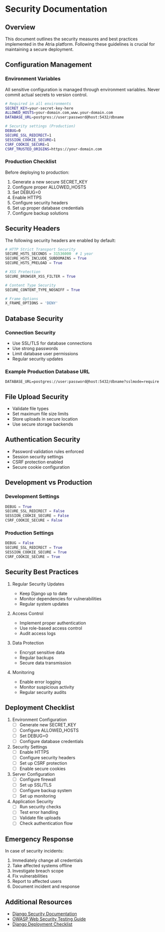# Security Documentation

## Overview

This document outlines the security measures and best practices implemented in the Atria platform. Following these guidelines is crucial for maintaining a secure deployment.

## Configuration Management

### Environment Variables

All sensitive configuration is managed through environment variables. Never commit actual secrets to version control.

```bash
# Required in all environments
SECRET_KEY=your-secret-key-here
ALLOWED_HOSTS=your-domain.com,www.your-domain.com
DATABASE_URL=postgres://user:password@host:5432/dbname

# Security settings (Production)
DEBUG=0
SECURE_SSL_REDIRECT=1
SESSION_COOKIE_SECURE=1
CSRF_COOKIE_SECURE=1
CSRF_TRUSTED_ORIGINS=https://your-domain.com
```

### Production Checklist

Before deploying to production:

1. Generate a new secure SECRET_KEY
2. Configure proper ALLOWED_HOSTS
3. Set DEBUG=0
4. Enable HTTPS
5. Configure security headers
6. Set up proper database credentials
7. Configure backup solutions

## Security Headers

The following security headers are enabled by default:

```python
# HTTP Strict Transport Security
SECURE_HSTS_SECONDS = 31536000  # 1 year
SECURE_HSTS_INCLUDE_SUBDOMAINS = True
SECURE_HSTS_PRELOAD = True

# XSS Protection
SECURE_BROWSER_XSS_FILTER = True

# Content Type Security
SECURE_CONTENT_TYPE_NOSNIFF = True

# Frame Options
X_FRAME_OPTIONS = 'DENY'
```

## Database Security

### Connection Security

- Use SSL/TLS for database connections
- Use strong passwords
- Limit database user permissions
- Regular security updates

### Example Production Database URL
```
DATABASE_URL=postgres://user:password@host:5432/dbname?sslmode=require
```

## File Upload Security

- Validate file types
- Set maximum file size limits
- Store uploads in secure location
- Use secure storage backends

## Authentication Security

- Password validation rules enforced
- Session security settings
- CSRF protection enabled
- Secure cookie configuration

## Development vs Production

### Development Settings
```python
DEBUG = True
SECURE_SSL_REDIRECT = False
SESSION_COOKIE_SECURE = False
CSRF_COOKIE_SECURE = False
```

### Production Settings
```python
DEBUG = False
SECURE_SSL_REDIRECT = True
SESSION_COOKIE_SECURE = True
CSRF_COOKIE_SECURE = True
```

## Security Best Practices

1. Regular Security Updates
   - Keep Django up to date
   - Monitor dependencies for vulnerabilities
   - Regular system updates

2. Access Control
   - Implement proper authentication
   - Use role-based access control
   - Audit access logs

3. Data Protection
   - Encrypt sensitive data
   - Regular backups
   - Secure data transmission

4. Monitoring
   - Enable error logging
   - Monitor suspicious activity
   - Regular security audits

## Deployment Checklist

1. Environment Configuration
   - [ ] Generate new SECRET_KEY
   - [ ] Configure ALLOWED_HOSTS
   - [ ] Set DEBUG=0
   - [ ] Configure database credentials

2. Security Settings
   - [ ] Enable HTTPS
   - [ ] Configure security headers
   - [ ] Set up CSRF protection
   - [ ] Enable secure cookies

3. Server Configuration
   - [ ] Configure firewall
   - [ ] Set up SSL/TLS
   - [ ] Configure backup system
   - [ ] Set up monitoring

4. Application Security
   - [ ] Run security checks
   - [ ] Test error handling
   - [ ] Validate file uploads
   - [ ] Check authentication flow

## Emergency Response

In case of security incidents:

1. Immediately change all credentials
2. Take affected systems offline
3. Investigate breach scope
4. Fix vulnerabilities
5. Report to affected users
6. Document incident and response

## Additional Resources

- [Django Security Documentation](https://docs.djangoproject.com/en/stable/topics/security/)
- [OWASP Web Security Testing Guide](https://owasp.org/www-project-web-security-testing-guide/)
- [Django Deployment Checklist](https://docs.djangoproject.com/en/stable/howto/deployment/checklist/)
